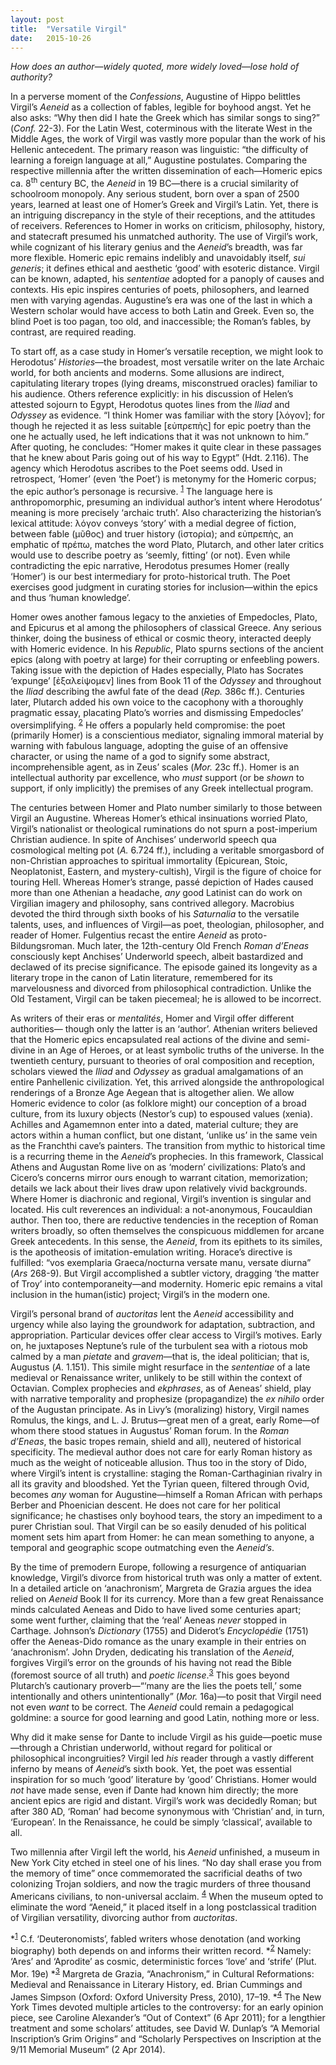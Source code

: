 ```yaml
---
layout: post
title:  "Versatile Virgil"
date:   2015-10-26
---
```


*How does an author—widely quoted, more widely loved—lose hold of authority?*

In a perverse moment of the *Confessions*, Augustine of Hippo belittles Virgil’s *Aeneid* as a collection of fables, legible for boyhood angst. Yet he also asks: “Why then did I hate the Greek which has similar songs to sing?” (*Conf.* 22-3). For the Latin West, coterminous with the literate West in the Middle Ages, the work of Virgil was vastly more popular than the work of his Hellenic antecedent. The primary reason was linguistic: “the difficulty of learning a foreign language at all,” Augustine postulates. Comparing the respective millennia after the written dissemination of each—Homeric epics ca. 8<sup>th</sup> century BC, the *Aeneid* in 19 BC—there is a crucial similarity of schoolroom monopoly. Any serious student, born over a span of 2500 years, learned at least one of Homer’s Greek and Virgil’s Latin. Yet, there is an intriguing discrepancy in the style of their receptions, and the attitudes of receivers. References to Homer in works on criticism, philosophy, history, and statecraft presumed his unmatched authority. The use of Virgil’s work, while cognizant of his literary genius and the *Aeneid*’s breadth, was far more flexible. Homeric epic remains indelibly and unavoidably itself, *sui generis*; it defines ethical and aesthetic ‘good’ with esoteric distance. Virgil can be known, adapted, his *sententiae* adopted for a panoply of causes and contexts. His epic inspires centuries of poets, philosophers, and learned men with varying agendas. Augustine’s era was one of the last in which a Western scholar would have access to both Latin and Greek. Even so, the blind Poet is too pagan, too old, and inaccessible; the Roman’s fables, by contrast, are required reading.

To start off, as a case study in Homer’s versatile reception, we might look to Herodotus’ *Histories*—the broadest, most versatile writer on the late Archaic world, for both ancients and moderns. Some allusions are indirect, capitulating literary tropes (lying dreams, misconstrued oracles) familiar to his audience. Others reference explicitly: in his discussion of Helen’s attested sojourn to Egypt, Herodotus quotes lines from the *Iliad* and *Odyssey* as evidence. “I think Homer was familiar with the story [λόγον]; for though he rejected it as less suitable [εὐπρεπὴς] for epic poetry than the one he actually used, he left indications that it was not unknown to him.” After quoting, he concludes: “Homer makes it quite clear in these passages that he knew about Paris going out of his way to Egypt” (Hdt. 2.116). The agency which Herodotus ascribes to the Poet seems odd. Used in retrospect, ‘Homer’ (even ‘the Poet’) is metonymy for the Homeric corpus; the epic author’s personage is recursive. <sup><a name=”n1” href=”#f1”>1</a></sup> The language here is anthropomorphic, presuming an individual author’s intent where Herodotus’ meaning is more precisely ‘archaic truth’. Also characterizing the historian’s lexical attitude: λόγον conveys ‘story’ with a medial degree of fiction, between fable (μῦθος) and truer history (ἱστορία); and εὐπρεπὴς, an emphatic of πρέπω, matches the word Plato, Plutarch, and other later critics would use to describe poetry as ‘seemly, fitting’ (or not). Even while contradicting the epic narrative, Herodotus presumes Homer (really ‘Homer’) is our best intermediary for proto-historical truth. The Poet exercises good judgment in curating stories for inclusion—within the epics and thus ‘human knowledge’.

Homer owes another famous legacy to the anxieties of Empedocles, Plato, and Epicurus et al among the philosophers of classical Greece. Any serious thinker, doing the business of ethical or cosmic theory, interacted deeply with Homeric evidence. In his *Republic*, Plato spurns sections of the ancient epics (along with poetry at large) for their corrupting or enfeebling powers. Taking issue with the depiction of Hades especially, Plato has Socrates ‘expunge’ [ἐξαλείψομεν] lines from Book 11 of the *Odyssey* and throughout the *Iliad* describing the awful fate of the dead (*Rep.* 386c ff.). Centuries later, Plutarch added his own voice to the cacophony with a thoroughly pragmatic essay, placating Plato’s worries and dismissing Empedocles’ oversimplifying. <sup><a name=”n2” href=”#f2”>2</a></sup> He offers a popularly held compromise: the poet (primarily Homer) is a conscientious mediator, signaling immoral material by warning with fabulous language, adopting the guise of an offensive character, or using the name of a god to signify some abstract, incomprehensible agent, as in Zeus’ scales (*Mor.* 23c ff.). Homer is an intellectual authority par excellence, who *must* support (or be *shown* to support, if only implicitly) the premises of any Greek intellectual program.

The centuries between Homer and Plato number similarly to those between Virgil an Augustine. Whereas Homer’s ethical insinuations worried Plato, Virgil’s nationalist or theological ruminations do not spurn a post-imperium Christian audience. In spite of Anchises’ underworld speech qua cosmological melting pot (*A.* 6.724 ff.), including a veritable smorgasbord of non-Christian approaches to spiritual immortality (Epicurean, Stoic, Neoplatonist, Eastern, and mystery-cultish), Virgil is the figure of choice for touring Hell. Whereas Homer’s strange, passé depiction of Hades caused more than one Athenian a headache, *any* good Latinist can do work on Virgilian imagery and philosophy, sans contrived allegory. Macrobius devoted the third through sixth books of his *Saturnalia* to the versatile talents, uses, and influences of Virgil—as poet, theologian, philosopher, and reader of Homer. Fulgentius recast the entire *Aeneid* as proto-Bildungsroman. Much later, the 12th-century Old French *Roman d’Eneas* consciously kept Anchises’ Underworld speech, albeit bastardized and declawed of its precise significance. The episode gained its longevity as a literary trope in the canon of Latin literature, remembered for its marvelousness and divorced from philosophical contradiction. Unlike the Old Testament, Virgil can be taken piecemeal; he is allowed to be incorrect.

As writers of their eras or *mentalités*, Homer and Virgil offer different authorities— though only the latter is an ‘author’. Athenian writers believed that the Homeric epics encapsulated real actions of the divine and semi-divine in an Age of Heroes, or at least symbolic truths of the universe. In the twentieth century, pursuant to theories of oral composition and reception, scholars viewed the *Iliad* and *Odyssey* as gradual amalgamations of an entire Panhellenic civilization. Yet, this arrived alongside the anthropological renderings of a Bronze Age Aegean that is altogether alien. We allow Homeric evidence to color (as folklore might) our conception of a broad culture, from its luxury objects (Nestor’s cup) to espoused values (xenia). Achilles and Agamemnon enter into a dated, material culture; they are actors within a human conflict, but one distant, ‘unlike us’ in the same vein as the Franchthi cave’s painters. The transition from mythic to historical time is a recurring theme in the *Aeneid*’s prophecies. In this framework, Classical Athens and Augustan Rome live on as ‘modern’ civilizations: Plato’s and Cicero’s concerns mirror ours enough to warrant citation, memorization; details we lack about their lives draw upon relatively vivid backgrounds. Where Homer is diachronic and regional, Virgil’s invention is singular and located. His cult reverences an individual: a not-anonymous, Foucauldian author. Then too, there are reductive tendencies in the reception of Roman writers broadly, so often themselves the conspicuous middlemen for arcane Greek antecedents. In this sense, the *Aeneid*, from its epithets to its similes, is the apotheosis of imitation-emulation writing. Horace’s directive is fulfilled: “vos exemplaria Graeca/nocturna versate manu, versate diurna” (*Ars* 268-9). But Virgil accomplished a subtler victory, dragging ‘the matter of Troy’ into contemporaneity—and modernity. Homeric epic remains a vital inclusion in the human(istic) project; Virgil’s in the modern one.

Virgil’s personal brand of *auctoritas* lent the *Aeneid* accessibility and urgency while also laying the groundwork for adaptation, subtraction, and appropriation. Particular devices offer clear access to Virgil’s motives. Early on, he juxtaposes Neptune’s rule of the turbulent sea with a riotous mob calmed by a man *pietate* and *gravem*—that is, the ideal politician; that is, Augustus (*A.* 1.151). This simile might resurface in the *sententiae* of a late medieval or Renaissance writer, unlikely to be still within the context of Octavian. Complex prophecies and *ekphrases*, as of Aeneas’ shield, play with narrative temporality and prophesize (propagandize) the *ex nihilo* order of the Augustan principate. As in Livy’s (moralizing) history, Virgil names Romulus, the kings, and L. J. Brutus—great men of a great, early Rome—of whom there stood statues in Augustus’ Roman forum. In the *Roman d’Eneas*, the basic tropes remain, shield and all), neutered of historical specificity. The medieval author does not care for early Roman history as much as the weight of noticeable allusion. Thus too in the story of Dido, where Virgil’s intent is crystalline: staging the Roman-Carthaginian rivalry in all its gravity and bloodshed. Yet the Tyrian queen, filtered through Ovid, becomes *any* woman for Augustine—himself a Roman African with perhaps Berber and Phoenician descent. He does not care for her political significance; he chastises only boyhood tears, the story an impediment to a purer Christian soul. That Virgil can be so easily denuded of his political moment sets him apart from Homer: he can mean something to anyone, a temporal and geographic scope outmatching even the *Aeneid’s*.

By the time of premodern Europe, following a resurgence of antiquarian knowledge, Virgil’s divorce from historical truth was only a matter of extent. In a detailed article on ‘anachronism’, Margreta de Grazia argues the idea relied on *Aeneid* Book II for its currency. More than a few great Renaissance minds calculated Aeneas and Dido to have lived some centuries apart; some went further, claiming that the ‘real’ Aeneas *never* stopped in Carthage. Johnson’s *Dictionary* (1755) and Diderot’s *Encyclopédie* (1751) offer the Aeneas-Dido romance as the unary example in their entries on ‘anachronism’. John Dryden, dedicating his translation of the *Aeneid*, forgives Virgil’s error on the grounds of his having not read the Bible (foremost source of all truth) and *poetic license*.<sup><a name=”n3” href=”#f3”>3</a></sup> This goes beyond Plutarch’s cautionary proverb—“‘many are the lies the poets tell,’ some intentionally and others unintentionally” (*Mor.* 16a)—to posit that Virgil need not even *want* to be correct. The *Aeneid* could remain a pedagogical goldmine: a source for good learning and good Latin, nothing more or less.

Why did it make sense for Dante to include Virgil as his guide—poetic muse—through a Christian underworld, without regard for political or philosophical incongruities? Virgil led *his* reader through a vastly different inferno by means of *Aeneid*’s sixth book. Yet, the poet was essential inspiration for so much ‘good’ literature by ‘good’ Christians. Homer would *not* have made sense, even if Dante had known him directly; the more ancient epics are rigid and distant. Virgil’s work was decidedly Roman; but after 380 AD, ‘Roman’ had become synonymous with ‘Christian’ and, in turn, ‘European’. In the Renaissance, he could be simply ‘classical’, available to all.

Two millennia after Virgil left the world, his *Aeneid* unfinished, a museum in New York City etched in steel one of his lines. “No day shall erase you from the memory of time” once commemorated the sacrificial deaths of two colonizing Trojan soldiers, and now the tragic murders of three thousand Americans civilians, to non-universal acclaim. <sup><a name=”n4” href=”#f4”>4</a></sup> When the museum opted to eliminate the word “Aeneid,” it placed itself in a long postclassical tradition of Virgilian versatility, divorcing author from *auctoritas*.

*<sup><a name=”f1” href=”#n2”>1</a></sup>  C.f. ‘Deuteronomists’, fabled writers whose denotation (and working biography) both depends on and informs their written record.
*<sup><a name=”f2” href=”#2”>2</a></sup> Namely: ‘Ares’ and ‘Aprodite’ as cosmic, deterministic forces ‘love’ and ‘strife’ (Plut. Mor. 19e)
*<sup><a name=”f3” href=”#n3”>3</a></sup>  Margreta de Grazia, “Anachronism,” in Cultural Reformations: Medieval and Renaissance in Literary History, ed. Brian Cummings and James Simpson (Oxford: Oxford University Press, 2010), 17–19.
*<sup><a name=”f4” href=”#n4”>4</a></sup>  The New York Times devoted multiple articles to the controversy: for an early opinion piece, see Caroline Alexander’s “Out of Context” (6 Apr 2011); for a lengthier treatment and some scholars’ attitudes, see David W.
Dunlap’s “A Memorial Inscription’s Grim Origins” and “Scholarly Perspectives on Inscription at the 9/11 Memorial
Museum” (2 Apr 2014).

